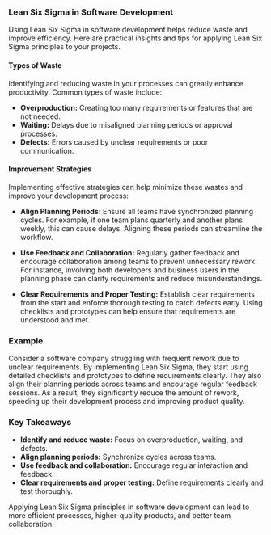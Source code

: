### Lean Six Sigma in Software Development

Using Lean Six Sigma in software development helps reduce waste and improve efficiency. Here are practical insights and tips for applying Lean Six Sigma principles to your projects.

#### Types of Waste
Identifying and reducing waste in your processes can greatly enhance productivity. Common types of waste include:

- **Overproduction:** Creating too many requirements or features that are not needed.
- **Waiting:** Delays due to misaligned planning periods or approval processes.
- **Defects:** Errors caused by unclear requirements or poor communication.

#### Improvement Strategies
Implementing effective strategies can help minimize these wastes and improve your development process:

- **Align Planning Periods:** Ensure all teams have synchronized planning cycles. For example, if one team plans quarterly and another plans weekly, this can cause delays. Aligning these periods can streamline the workflow.
  
- **Use Feedback and Collaboration:** Regularly gather feedback and encourage collaboration among teams to prevent unnecessary rework. For instance, involving both developers and business users in the planning phase can clarify requirements and reduce misunderstandings.
  
- **Clear Requirements and Proper Testing:** Establish clear requirements from the start and enforce thorough testing to catch defects early. Using checklists and prototypes can help ensure that requirements are understood and met.

### Example
Consider a software company struggling with frequent rework due to unclear requirements. By implementing Lean Six Sigma, they start using detailed checklists and prototypes to define requirements clearly. They also align their planning periods across teams and encourage regular feedback sessions. As a result, they significantly reduce the amount of rework, speeding up their development process and improving product quality.

### Key Takeaways
- **Identify and reduce waste:** Focus on overproduction, waiting, and defects.
- **Align planning periods:** Synchronize cycles across teams.
- **Use feedback and collaboration:** Encourage regular interaction and feedback.
- **Clear requirements and proper testing:** Define requirements clearly and test thoroughly.

Applying Lean Six Sigma principles in software development can lead to more efficient processes, higher-quality products, and better team collaboration.
